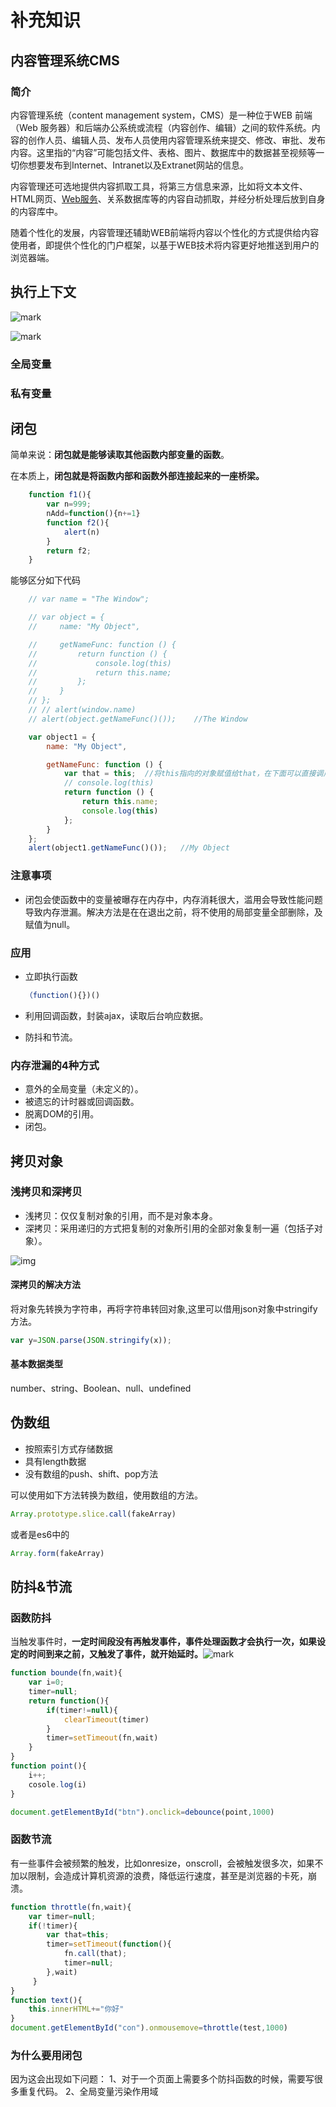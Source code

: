 # 补充知识

## 内容管理系统CMS

### 简介

内容管理系统（content management system，CMS）是一种位于WEB 前端（Web 服务器）和后端办公系统或流程（内容创作、编辑）之间的软件系统。内容的创作人员、编辑人员、发布人员使用内容管理系统来提交、修改、审批、发布内容。这里指的“内容”可能包括文件、表格、图片、数据库中的数据甚至视频等一切你想要发布到Internet、Intranet以及Extranet网站的信息。

内容管理还可选地提供内容抓取工具，将第三方信息来源，比如将文本文件、HTML网页、[Web服务](https://baike.baidu.com/item/Web服务/2837593)、关系数据库等的内容自动抓取，并经分析处理后放到自身的内容库中。

随着个性化的发展，内容管理还辅助WEB前端将内容以个性化的方式提供给内容使用者，即提供个性化的门户框架，以基于WEB技术将内容更好地推送到用户的浏览器端。

## 执行上下文

![mark](http://qiniu.cloud-zhi.com/blog/210430/B8AC4iC5He.png?imageslim)

![mark](http://qiniu.cloud-zhi.com/blog/210430/LA8cFeIica.png?imageslim)

### 全局变量



### 私有变量

## 闭包

简单来说：**闭包就是能够读取其他函数内部变量的函数**。

在本质上，**闭包就是将函数内部和函数外部连接起来的一座桥梁。**

`````js
    function f1(){
		var n=999;
		nAdd=function(){n+=1}
		function f2(){
			alert(n)
		}
		return f2;
	}
`````

能够区分如下代码

````js
    // var name = "The Window";

    // var object = {
    //     name: "My Object",

    //     getNameFunc: function () {
    //         return function () {
    //             console.log(this)
    //             return this.name;
    //         };
    //     }
    // };
    // // alert(window.name)
    // alert(object.getNameFunc()());    //The Window

    var object1 = {
        name: "My Object",

        getNameFunc: function () {
            var that = this;  //将this指向的对象赋值给that，在下面可以直接调用
            // console.log(this)
            return function () {
                return this.name;
                console.log(this)
            };
        }
    }; 
    alert(object1.getNameFunc()());   //My Object
````



### 注意事项

- 闭包会使函数中的变量被曝存在内存中，内存消耗很大，滥用会导致性能问题导致内存泄漏。解决方法是在在退出之前，将不使用的局部变量全部删除，及赋值为null。

### 应用

- 立即执行函数

  ````js
  （function(){})()
  ````

- 利用回调函数，封装ajax，读取后台响应数据。

- 防抖和节流。

### 内存泄漏的4种方式

- 意外的全局变量（未定义的）。
- 被遗忘的计时器或回调函数。
- 脱离DOM的引用。
- 闭包。

## 拷贝对象

### 浅拷贝和深拷贝

- 浅拷贝：仅仅复制对象的引用，而不是对象本身。
- 深拷贝：采用递归的方式把复制的对象所引用的全部对象复制一遍（包括子对象）。

![img](https://img.jbzj.com/file_images/article/201904/201944163413499.jpg?201934163433)

#### 深拷贝的解决方法

将对象先转换为字符串，再将字符串转回对象,这里可以借用json对象中stringify方法。

````js
var y=JSON.parse(JSON.stringify(x));
````

#### 基本数据类型

number、string、Boolean、null、undefined

## 伪数组

- 按照索引方式存储数据
- 具有length数据
- 没有数组的push、shift、pop方法

可以使用如下方法转换为数组，使用数组的方法。

````js
Array.prototype.slice.call(fakeArray)
````

或者是es6中的

````js
Array.form(fakeArray)
````

## 防抖&节流

### 函数防抖

当触发事件时，**一定时间段没有再触发事件，事件处理函数才会执行一次，如果设定的时间到来之前，又触发了事件，就开始延时。**![mark](http://qiniu.cloud-zhi.com/blog/210430/jGl2Kb9Hj0.png?imageslim)

`````js
function bounde(fn,wait){
    var i=0;
    timer=null;
    return function(){
        if(timer!=null){
            clearTimeout(timer)
        }
        timer=setTimeout(fn,wait)
    }
}
function point(){
    i++;
    cosole.log(i)
}

document.getElementById("btn").onclick=debounce(point,1000)
`````

### 函数节流

有一些事件会被频繁的触发，比如onresize，onscroll，会被触发很多次，如果不加以限制，会造成计算机资源的浪费，降低运行速度，甚至是浏览器的卡死，崩溃。

````js
function throttle(fn,wait){
    var timer=null;
    if(!timer){
        var that=this;
        timer=setTimeout(function(){
            fn.call(that);
            timer=null;
        },wait)
     }
}
function text(){
    this.innerHTML+="你好"
}
document.getElementById("con").onmousemove=throttle(test,1000)
````

### 为什么要用闭包

因为这会出现如下问题：
1、对于一个页面上需要多个防抖函数的时候，需要写很多重复代码。
2、全局变量污染作用域
